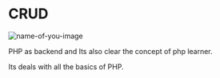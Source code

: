 # CRUD

![name-of-you-image]()



PHP as backend and Its also clear the concept of php  learner.


Its deals with all the basics of PHP.
